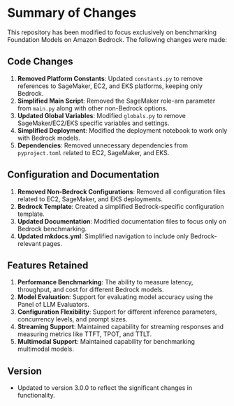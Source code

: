 # Summary of Changes

This repository has been modified to focus exclusively on benchmarking Foundation Models on Amazon Bedrock. The following changes were made:

## Code Changes

1. **Removed Platform Constants**: Updated `constants.py` to remove references to SageMaker, EC2, and EKS platforms, keeping only Bedrock.
2. **Simplified Main Script**: Removed the SageMaker role-arn parameter from `main.py` along with other non-Bedrock options.
3. **Updated Global Variables**: Modified `globals.py` to remove SageMaker/EC2/EKS specific variables and settings.
4. **Simplified Deployment**: Modified the deployment notebook to work only with Bedrock models.
5. **Dependencies**: Removed unnecessary dependencies from `pyproject.toml` related to EC2, SageMaker, and EKS.

## Configuration and Documentation

1. **Removed Non-Bedrock Configurations**: Removed all configuration files related to EC2, SageMaker, and EKS deployments.
2. **Bedrock Template**: Created a simplified Bedrock-specific configuration template.
3. **Updated Documentation**: Modified documentation files to focus only on Bedrock benchmarking.
4. **Updated mkdocs.yml**: Simplified navigation to include only Bedrock-relevant pages.

## Features Retained

1. **Performance Benchmarking**: The ability to measure latency, throughput, and cost for different Bedrock models.
2. **Model Evaluation**: Support for evaluating model accuracy using the Panel of LLM Evaluators.
3. **Configuration Flexibility**: Support for different inference parameters, concurrency levels, and prompt sizes.
4. **Streaming Support**: Maintained capability for streaming responses and measuring metrics like TTFT, TPOT, and TTLT.
5. **Multimodal Support**: Maintained capability for benchmarking multimodal models.

## Version

- Updated to version 3.0.0 to reflect the significant changes in functionality.